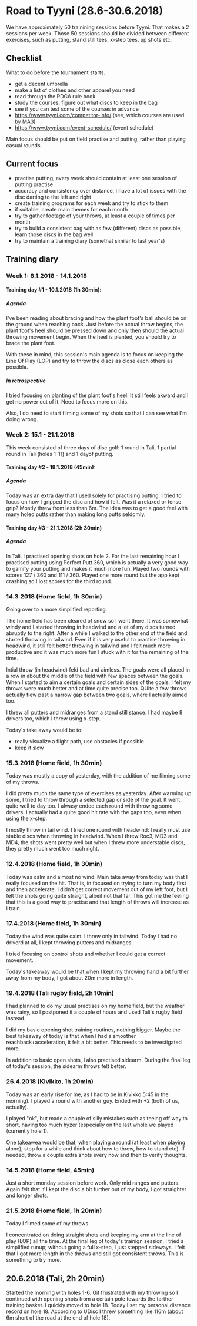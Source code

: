 # Road to Tyyni (28.6-30.6.2018)

We have approximately 50 trainining sessions before Tyyni. That makes a 2 sessions per week. Those 50 sessions should be divided between different exercises, such as putting, stand still tees, x-step tees, up shots etc.

## Checklist

What to do before the tournament starts.

- get a decent umbrella
- make a list of clothes and other apparel you need
- read through the PDGA rule book
- study the courses, figure out what discs to keep in the bag
- see if you can test some of the courses in advance
- https://www.tyyni.com/competitor-info/ (see, which courses are used by MA3)
- https://www.tyyni.com/event-schedule/ (event schedule)

Main focus should be put on field practise and putting, rather than playing casual rounds. 

## Current focus

- practise putting, every week should contain at least one session of putting practise
- accuracy and consistency over distance, I have a lot of issues with the disc darting to the left and right
- create training programs for each week and try to stick to them
- if suitable, create main themes for each month
- try to gather footage of your throws, at least a couple of times per month
- try to build a consistent bag with as few (different) discs as possible, learn those discs in the bag well
- try to maintain a training diary (somethat similar to last year's)

## Training diary

### Week 1: 8.1.2018 - 14.1.2018

#### Training day #1 - 10.1.2018 (1h 30min):

##### Agenda

I've been reading about bracing and how the plant foot's ball should be on the ground when reaching back. Just before the actual throw begins, the plant foot's heel should be pressed down and only then should the actual throwing movement begin. When the heel is planted, you should try to brace the plant foot.

With these in mind, this session's main agenda is to focus on keeping the Line Of Play (LOP) and try to throw the discs as close each others as possible.

##### In retrospective

I tried focusing on planting of the plant foot's heel. It still feels akward and I get no power out of it. Need to focus more on this.

Also, I do need to start filming some of my shots so that I can see what I'm doing wrong.


### Week 2: 15.1 - 21.1.2018

This week consisted of three days of disc golf: 1 round in Tali, 1 partial round in Tali (holes 1-11) and 1 dayof putting.

#### Training day #2 - 18.1.2018 (45min):

##### Agenda

Today was an extra day that I used solely for practising putting. I tried to focus on how I gripped the disc and how it felt. Was it a relaxed or tense grip? Mostly threw from less than 6m. The idea was to get a good feel with many holed putts rather than making long putts seldomly.

#### Training day #3 - 21.1.2018 (2h 30min)

##### Agenda

In Tali. I practised opening shots on hole 2. For the last remaining hour I practised putting using Perfect Putt 360, which is actually a very good way to gamify your putting and makes it much more fun. Played two rounds with scores 127 / 360 and 111 / 360. Played one more round but the app kept crashing so I lost scores for the third round. 


### 14.3.2018 (Home field, 1h 30min)

Going over to a more simplified reporting.

The home field has been cleared of snow so I went there. It was somewhat windy and I started throwing in headwind and a lot of my discs turned abruptly to the right. After a while I walked to the other end of the field and started throwing in tailwind. Even if it is very useful to practise throwing in headwind, it still felt better throwing in tailwind and I felt much more productive and it was much more fun I stuck with it for the remaining of the time.

Intial throw (in headwind) feld bad and aimless. The goals were all placed in a row in about the middle of the field with few spaces between the goals. When I started to aim a certain goals and certain sides of the goals, I felt my throws were much better and at time quite precise too. QUite a few throws actually flew past a narrow gap between two goals, where I actually aimed too.

I threw all putters and midranges from a stand still stance. I had maybe 8 drivers too, which I threw using x-step.

Today's take away would be to:
- really visualize a flight path, use obstacles if possible
- keep it slow

### 15.3.2018 (Home field, 1h 30min)

Today was mostly a copy of yesterday, with the addition of me filming some of my throws.

I did pretty much the same type of exercises as yesterday. After warming up some, I tried to throw through a selected gap or side of the goal. It went quite well to day too. I alwasy ended each round with throwing some drivers. I actually had a quite good hit rate with the gaps too, even when using the x-step.

I mostly throw in tail wind. I tried one round with headwind: I really must use stable discs when throwing in headwind. When I threw Roc3, MD3 and MD4, the shots went pretty well but when I threw more understable discs, they pretty much went too much right.


### 12.4.2018 (Home field, 1h 30min)

Today was calm and almost no wind. Main take away from today was that I really focused on the hit. That is, in focused on trying to turn my body first and then accelerate. I didn't get correct movement out of my left foot, but I felt the shots going quite straight, albeit not that far. This got me the feeling that this is a good way to practise and that length of throws will increase as I train.

### 17.4.2018 (Home field, 1h 30min)

Today the wind was quite calm. I threw only in tailwind. Today I had no driverd at all, I kept throwing putters and midranges.

I tried focusing on control shots and whether I could get a correct movement.

Today's takeaway would be that when I kept my throwing hand a bit further away from my body, I got about 20m more in length.

### 19.4.2018 (Tali rugby field, 2h 10min)

I had planned to do my usual practises on my home field, but the weather was rainy, so I postponed it a couple of hours and used Tali's rugby field instead.

I did my basic opening shot training routines, nothing bigger. Maybe the best takeaway of today is that when I had a smoother reachback+acceleration, it felt a bit better. This needs to be investigated more.

In addition to basic open shots, I also practised sidearm. During the final leg of today's session, the sidearm throws felt better. 

### 26.4.2018 (Kivikko, 1h 20min)

Today was an early rise for me, as I had to be in Kivikko 5:45 in the morning). I played a round with another guy. Ended with +2 (both of us, actually).

I played "ok", but made a couple of silly mistakes such as teeing off way to short, having too much hyzer (especially on the last whole we played (currently hole 1).

One takeawea would be that, when playing a round (at least when playing alone), stop for a while and think about how to throw, how to stand etc). If needed, throw a couple extra shots every now and then to verify thoughts.

### 14.5.2018 (Home field, 45min)

Just a short monday session before work. Only mid ranges and putters. Again felt that if I kept the disc a bit further out of my body, I got straighter and longer shots.

### 21.5.2018 (Home field, 1h 20min)

Today I filmed some of my throws.

I concentrated on doing straight shots and keeping my arm at the line of play (LOP) all the time. At the final leg of today's trainign session, I tried a simplified runup; without going a full x-step, I just stepped sideways. I felt that I got more length in the throws and still got consistent throws. This is something to try more.


## 20.6.2018 (Tali, 2h 20min)

Started the morning with holes 1-6. Git frustrated with my throwing so I continued with opening shots from a certain pole towards the farther training basket. I quickly moved to hole 18. Today I set my personal distance record on hole 18. According to UDisc I threw something like 116m (about 6m short of the road at the end of hole 18).
